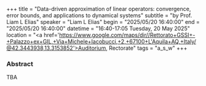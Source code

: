 +++
title = "Data-driven approximation of linear operators: convergence, error bounds, and applications to dynamical systems"
subtitle = "by Prof. Liam L Elias"
speaker = "Liam L Elias"
begin = "2025/05/20  16:40:00"
end = "2025/05/20  16:40:00"
datetime = "16:40-17:05 Tuesday, 20 May 2025"
location = "<a href='https://www.google.com/maps/dir//Rettorato+GSSI+-+Palazzo+ex+GIL,+Via+Michele+Iacobucci,+2,+67100+L'Aquila+AQ,+Italy/@42.3443938,13.3153852'>Auditorium, Rectorate</a>"
tags = "a_s_w"
+++

### Abstract
TBA
